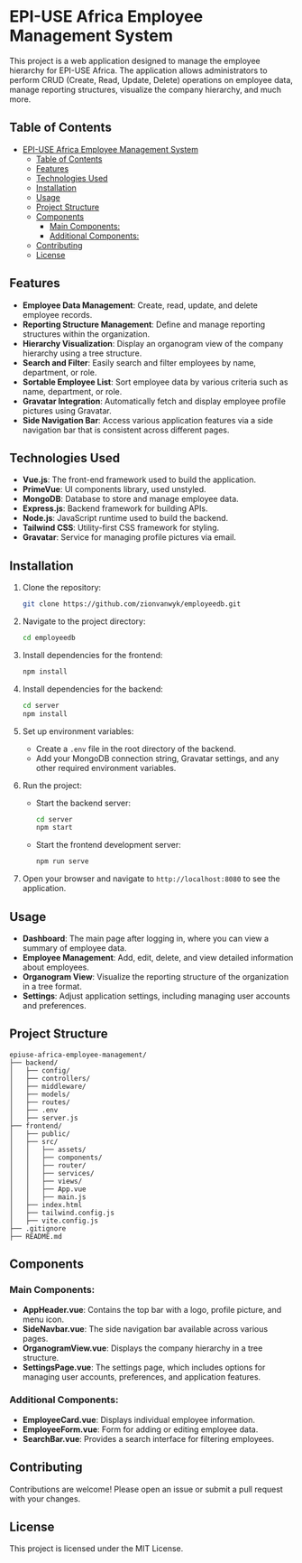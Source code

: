 # EPI-USE Africa Employee Management System

This project is a web application designed to manage the employee hierarchy for EPI-USE Africa. The application allows administrators to perform CRUD (Create, Read, Update, Delete) operations on employee data, manage reporting structures, visualize the company hierarchy, and much more.

## Table of Contents

- [EPI-USE Africa Employee Management System](#epi-use-africa-employee-management-system)
  - [Table of Contents](#table-of-contents)
  - [Features](#features)
  - [Technologies Used](#technologies-used)
  - [Installation](#installation)
  - [Usage](#usage)
  - [Project Structure](#project-structure)
  - [Components](#components)
    - [Main Components:](#main-components)
    - [Additional Components:](#additional-components)
  - [Contributing](#contributing)
  - [License](#license)

## Features

- **Employee Data Management**: Create, read, update, and delete employee records.
- **Reporting Structure Management**: Define and manage reporting structures within the organization.
- **Hierarchy Visualization**: Display an organogram view of the company hierarchy using a tree structure.
- **Search and Filter**: Easily search and filter employees by name, department, or role.
- **Sortable Employee List**: Sort employee data by various criteria such as name, department, or role.
- **Gravatar Integration**: Automatically fetch and display employee profile pictures using Gravatar.
- **Side Navigation Bar**: Access various application features via a side navigation bar that is consistent across different pages.

## Technologies Used

- **Vue.js**: The front-end framework used to build the application.
- **PrimeVue**: UI components library, used unstyled.
- **MongoDB**: Database to store and manage employee data.
- **Express.js**: Backend framework for building APIs.
- **Node.js**: JavaScript runtime used to build the backend.
- **Tailwind CSS**: Utility-first CSS framework for styling.
- **Gravatar**: Service for managing profile pictures via email.

## Installation

1. Clone the repository:

   ```bash
   git clone https://github.com/zionvanwyk/employeedb.git
   ```

2. Navigate to the project directory:

   ```bash
   cd employeedb
   ```

3. Install dependencies for the frontend:

   ```bash
   npm install
   ```

4. Install dependencies for the backend:

   ```bash
   cd server
   npm install
   ```

5. Set up environment variables:

   - Create a `.env` file in the root directory of the backend.
   - Add your MongoDB connection string, Gravatar settings, and any other required environment variables.

6. Run the project:

   - Start the backend server:
     ```bash
     cd server
     npm start
     ```
   - Start the frontend development server:
     ```bash
     npm run serve
     ```

7. Open your browser and navigate to `http://localhost:8080` to see the application.

## Usage

- **Dashboard**: The main page after logging in, where you can view a summary of employee data.
- **Employee Management**: Add, edit, delete, and view detailed information about employees.
- **Organogram View**: Visualize the reporting structure of the organization in a tree format.
- **Settings**: Adjust application settings, including managing user accounts and preferences.

## Project Structure

```plaintext
epiuse-africa-employee-management/
├── backend/
│   ├── config/
│   ├── controllers/
│   ├── middleware/
│   ├── models/
│   ├── routes/
│   ├── .env
│   ├── server.js
├── frontend/
│   ├── public/
│   ├── src/
│   │   ├── assets/
│   │   ├── components/
│   │   ├── router/
│   │   ├── services/
│   │   ├── views/
│   │   ├── App.vue
│   │   ├── main.js
│   ├── index.html
│   ├── tailwind.config.js
│   ├── vite.config.js
├── .gitignore
├── README.md
```

## Components

### Main Components:

- **AppHeader.vue**: Contains the top bar with a logo, profile picture, and menu icon.
- **SideNavbar.vue**: The side navigation bar available across various pages.
- **OrganogramView.vue**: Displays the company hierarchy in a tree structure.
- **SettingsPage.vue**: The settings page, which includes options for managing user accounts, preferences, and application features.

### Additional Components:

- **EmployeeCard.vue**: Displays individual employee information.
- **EmployeeForm.vue**: Form for adding or editing employee data.
- **SearchBar.vue**: Provides a search interface for filtering employees.

## Contributing

Contributions are welcome! Please open an issue or submit a pull request with your changes.

## License

This project is licensed under the MIT License.
